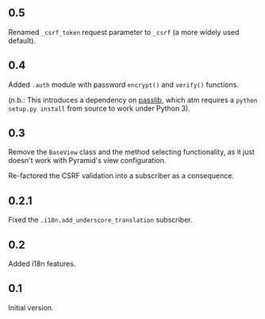 
## 0.5

Renamed `_csrf_token` request parameter to `_csrf` (a more widely used default).

## 0.4

Added `.auth` module with password `encrypt()` and `verify()` functions.  

(n.b.: This introduces a dependency on 
[passlib](http://pypi.python.org/pypi/passlib/), which atm requires a 
`python setup.py install` from source to work under Python 3).

## 0.3

Remove the ``BaseView`` class and the method selecting functionality, as it
just doesn't work with Pyramid's view configuration.

Re-factored the CSRF validation into a subscriber as a consequence.

## 0.2.1

Fixed the `.i18n.add_underscore_translation` subscriber.

## 0.2

Added i18n features.

## 0.1

Initial version.